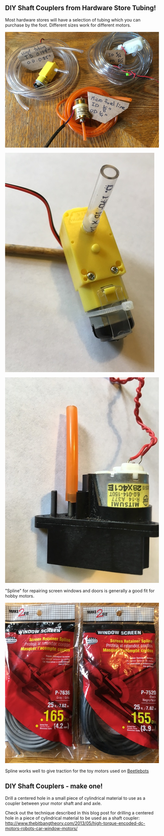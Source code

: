 ## DIY Shaft Couplers from Hardware Store Tubing!
  
Most hardware stores will have a selection of tubing which you can purchase by the foot. Different sizes work for different motors. 
  
![Vinyl Tubing](images/VinylTubing.jpg) 

![TT Motor with Vinyl Shaft Coupler](images/TTMotor_WithVinylShaftCoupler.jpg) 

![Hospital Motor with fuel line coupler.jpg](images/HospitalMotor_withFuelLine.jpg)

"Spline" for repairing screen windows and doors is generally a good fit for hobby motors.

![Spline](images/Spline.jpg)

Spline works well to give traction for the toy motors used on [Beetlebots](https://makezine.com/projects/make-12/beetlebots/)


## DIY Shaft Couplers - make one!

Drill a centered hole in a small piece of cylindrical material to use as a coupler between your motor shaft and and axle.

Check out the technique described in this blog post for drilling a centered hole in a piece of cylindrical material to be used as a shaft coupler: http://www.thebitbangtheory.com/2013/05/high-torque-encoded-dc-motors-robots-car-window-motors/


